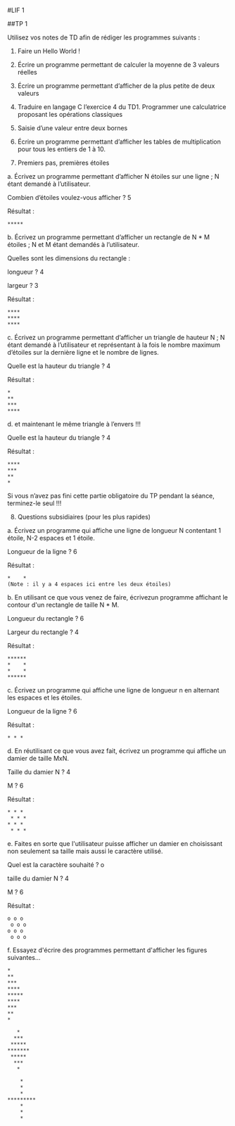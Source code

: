 #LIF 1

##TP 1

Utilisez vos notes de TD afin de rédiger les programmes suivants :

1. Faire un Hello World !

2. Écrire un programme permettant de calculer la moyenne de 3 valeurs réelles

3. Écrire un programme permettant d’afficher de la plus petite de deux valeurs

4. Traduire en langage C l’exercice 4 du TD1. Programmer une calculatrice proposant les opérations classiques

5. Saisie d’une valeur entre deux bornes

6. Écrire un programme permettant d’afficher les tables de multiplication pour tous les entiers de 1 à 10.

7. Premiers pas, premières étoiles

a. Écrivez un programme permettant d’afficher N étoiles sur une ligne ; N étant demandé à l’utilisateur.

Combien d’étoiles voulez-vous afficher ? 5

Résultat :
```
*****
```

b. Écrivez un programme permettant d’afficher un rectangle de N * M étoiles ; N et M étant
demandés à l’utilisateur.

Quelles sont les dimensions du rectangle : 

longueur ? 4 

largeur ? 3

Résultat :
```
****
****
****
```

c. Écrivez un programme permettant d’afficher un triangle de hauteur N ; N étant demandé à
l’utilisateur et représentant à la fois le nombre maximum d’étoiles sur la dernière ligne et le
nombre de lignes.

Quelle est la hauteur du triangle ? 4

Résultat :
```
*   
**  
*** 
****
```

d. et maintenant le même triangle à l’envers !!!

Quelle est la hauteur du triangle ? 4

Résultat :
```
****
*** 
**  
*   
```
Si vous n’avez pas fini cette partie obligatoire du TP pendant la séance,
terminez-le seul !!!

8. Questions subsidiaires (pour les plus rapides)

a. Écrivez un programme qui affiche une ligne de longueur N contentant 1 étoile, N-2
espaces et 1 étoile.

Longueur de la ligne ? 6

Résultat :
```
*    *
(Note : il y a 4 espaces ici entre les deux étoiles)
```

b. En utilisant ce que vous venez de faire, écrivezun programme affichant le contour d'un rectangle de taille N * M.

Longueur du rectangle ? 6

Largeur du rectangle ? 4

Résultat :
```
******
*    *
*    *
******
```

c. Écrivez un programme qui affiche une ligne de longueur n en alternant les espaces et les
étoiles.

Longueur de la ligne ? 6

Résultat :
```
* * *
```

d. En réutilisant ce que vous avez fait, écrivez un programme qui affiche un damier de taille
MxN.

Taille du damier N ? 4 

M ? 6

Résultat :
```
* * * 
 * * *
* * * 
 * * *
```

e. Faites en sorte que l'utilisateur puisse afficher un damier en choisissant non seulement sa
taille mais aussi le caractère utilisé.

Quel est la caractère souhaité ? o

taille du damier N ? 4 

M ? 6

Résultat :
```
o o o 
 o o o
o o o 
 o o o
```

f. Essayez d'écrire des programmes permettant d'afficher les figures suivantes...
```
*    
**   
***  
**** 
*****
**** 
***  
**   
*    
```
```
   *   
  ***  
 ***** 
*******
 ***** 
  ***  
   *   
```
```
    *    
    *    
    *    
*********
    *    
    *    
    *    
```
